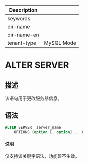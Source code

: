 | Description   |                 |
|---------------|-----------------|
| keywords      |                 |
| dir-name      |                 |
| dir-name-en   |                 |
| tenant-type   | MySQL Mode      |

# ALTER SERVER

## 描述

该语句用于更改服务器信息。

## 语法

```sql
ALTER SERVER  server_name
    OPTIONS (option [, option] ...)
```

<main id="notice" type='explain'>
  <h4>说明</h4>
  <p>仅支持该关键字语法，功能暂不生效。</p>
</main>